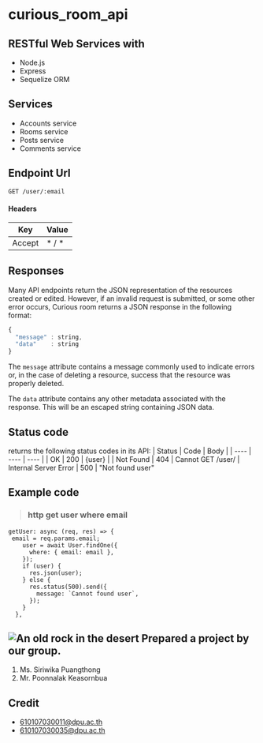 # curious_room_api
## RESTful Web Services with 
* Node.js 
* Express
* Sequelize ORM 

## Services
* Accounts service
* Rooms service
* Posts service
* Comments service

## Endpoint Url
```http
GET /user/:email
```

#### Headers
| Key | Value |
| ---- | ----- |
| Accept | * / *


## Responses

Many API endpoints return the JSON representation of the resources created or edited. However, if an invalid request is submitted, or some other error occurs, Curious room returns a JSON response in the following format:

```javascript
{
  "message" : string,
  "data"    : string
}
```

The `message` attribute contains a message commonly used to indicate errors or, in the case of deleting a resource, success that the resource was properly deleted.

The `data` attribute contains any other metadata associated with the response. This will be an escaped string containing JSON data.

## Status code
returns the following status codes in its API:
| Status | Code | Body |
| ---- | ---- | ---- | 
| OK | 200 | {user} |
| Not Found  | 404 | Cannot GET /user/
| Internal Server Error | 500 | "Not found user"

## Example code
> ### http get user where email
```
getUser: async (req, res) => {
 email = req.params.email;
    user = await User.findOne({
      where: { email: email },
    });
    if (user) {
      res.json(user);
    } else {
      res.status(500).send({
        message: `Cannot found user`,
      });
    }
  }, 
  ```

## ![An old rock in the desert](https://cdn-icons.flaticon.com/png/512/1165/premium/1165674.png?token=exp=1637121356~hmac=b97b9784fd5b48a6ebd2c8fe0e43300a) Prepared a project by our group.
1. Ms. Siriwika Puangthong
2. Mr. Poonnalak Keasornbua

## Credit
* 610107030011@dpu.ac.th
* 610107030035@dpu.ac.th
